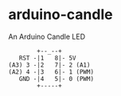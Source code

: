 # arduino-candle
An Arduino Candle LED

```
        +--_--+
   RST -|1   8|- 5V
(A3) 3 -|2   7|- 2 (A1)
(A2) 4 -|3   6|- 1 (PWM)
   GND -|4   5|- 0 (PWM)
        +-----+
```
